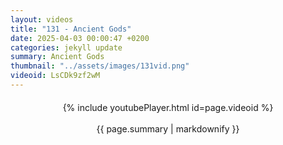 ```yaml
---
layout: videos
title: "131 - Ancient Gods"
date: 2025-04-03 00:00:47 +0200
categories: jekyll update
summary: Ancient Gods
thumbnail: "../assets/images/131vid.png"
videoid: LsCDk9zf2wM
---
```


<div style="text-align: center; margin-top: 20px;">
  {% include youtubePlayer.html id=page.videoid %}
  <p style="margin-top: 15px; font-size: 1.2em; color: #333;">
    <p>{{ page.summary | markdownify }}</p>
  </p>
</div>
